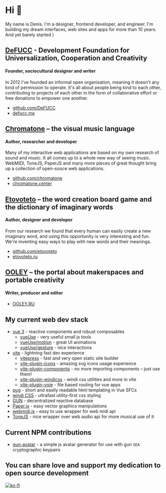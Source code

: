 # Hi 👋
My name is Denis. I'm a designer, frontend developer, and engineer. I'm building my dream interfaces, web sites and apps for more than 10 years. And yet barely started )

## [DeFUCC](https://github.com/DeFUCC) - Development Foundation for Universalization, Cooperation and Creativity
#### Founder, sociocultural designer and writer

In 2012 I've founded an informal open organisation, meaning it doesn't any kind of permission to operate. It's all about people being kind to each other, contributing to projects of each other in the form of collaborative effort or free donations to empower one another.

- [github.com/DeFUCC](https://github.com/DeFUCC)
- [defucc.me](https://defucc.me)

## [Chromatone](https://github.com/chromatone) – the visual music language 
#### Author, researcher and developer 

Many of my interactive web applications are based on my own research of sound and music. It all comes up to a whole new way of seeing music. WebMIDI, ToneJS, PaperJS and many more pieces of great thought bring up a collection of open-souce web applications.

- [github.com/chromatone](https://github.com/chromatone)
- [chromatone.center](https://chromatone.center)


## [Etovoteto](https://github.com/etovoteto) – the word creation board game and the dictionary of imaginary words
#### Author, designer and developer 

From our research we found that every human can easily create a new imaginary word, and using this opportunity is very interesting and fun. We're inventing easy ways to play with new words and their meanings.

- [github.com/etovoteto](https://github.com/etovoteto)
- [etovoteto.ru](https://etovoteto.ru)


## [OOLEY](https://ooley.ru) – the portal about makerspaces and portable creativity
#### Writer, producer and editor 
- [OOLEY.RU](https://ooley.ru)


## My current web dev stack
- [vue 3](https://v3.vuejs.org) - reactive components and robust composables
  - [vueUse](https://vueuse.org) - very useful small js tools
   - [vueUse/motion](https://github.com/vueuse/motion) - great UI animations
   - [vueUse/gesture](https://github.com/vueuse/gesture) - nice interactions
- [vite](https://vitejs.dev) - lightning fast dev experience
  - [vitepress](https://vitepress.vuejs.org) - fast and very open static site builder
  - [vite-plugin-icons](https://github.com/antfu/vite-plugin-icons) - amazing svg icons usage experience
  - [vite-plugin-components](https://github.com/antfu/vite-plugin-components) - no more importing components – just use them!
  - [vite-plugin-windicss](https://windicss.org/guide/vite.html) - windi css utilities and more in vite
  - [vite-plugin-voie](https://github.com/brattonross/vite-plugin-voie) - file based routing for vue apps
- [pug](https://pugjs.org) -  short and easlly readable html templating in Vue SFCs
- [windi CSS](https://windicss.org/) - ultrafast utility-first css styling
- [GUN](https://gun.eco) -  decentralized reactive database
- [Paper.js](http://paperjs.org) - easy vector graphics manipulations
- [webmidi.js](https://github.com/djipco/webmidi) - easy to use wrapper for web midi api
- [ToneJS](https://tonejs.github.io/) - nice wrapper over web audio api for more musical use of it

## Current NPM contributions
- [gun-avatar](https://github.com/DeFUCC/gun-avatar) - a simple js avatar generator for use with gun `SEA` cryptographic keypairs

## You can share love and support my dedication to open source development

[![ko-fi](https://ko-fi.com/img/githubbutton_sm.svg)](https://ko-fi.com/B0B44CM90)

